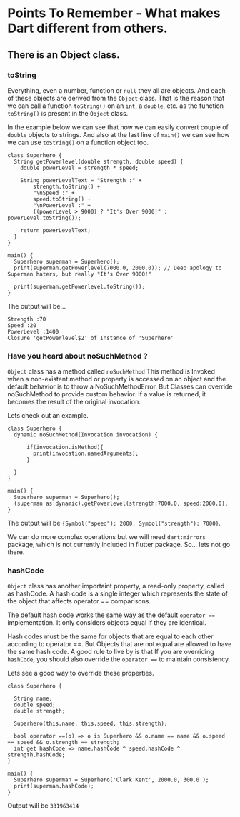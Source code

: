 #  Points To Remember - What makes Dart different from others.

## There is an Object class.

### toString

Everything, even a number, function or ```null``` they all are objects. And each of these objects are derived from the ```Object``` class. That is the reason that we can call a function ```toString()``` on an ```int```, a ```double```, etc. as the function ```toString()``` is present in the ```Object``` class.

In the example below we can see that how we can easily convert couple of ```double``` objects to strings. And also at the last line of ```main()``` we can see how we can use ```toString()``` on a function object too.

```
class Superhero {
  String getPowerlevel(double strength, double speed) {
    double powerLevel = strength * speed;

    String powerLevelText = "Strength :" +
        strength.toString() +
        "\nSpeed :" +
        speed.toString() +
        "\nPowerLevel :" +
        ((powerLevel > 9000) ? "It's Over 9000!" : powerLevel.toString());

    return powerLevelText;
  }
}

main() {
  Superhero superman = Superhero();
  print(superman.getPowerlevel(7000.0, 2000.0)); // Deep apology to Superman haters, but really "It's Over 9000!"

  print(superman.getPowerlevel.toString());
}
```

The output will be...
```
Strength :70
Speed :20
PowerLevel :1400
Closure 'getPowerlevel$2' of Instance of 'Superhero'
```


### Have you heard about noSuchMethod ?

```Object``` class has a method called ```noSuchMethod``` This method is Invoked when a non-existent method or property is accessed on an object and the default behavior is to throw a NoSuchMethodError. But Classes can override noSuchMethod to provide custom behavior. If a value is returned, it becomes the result of the original invocation.

Lets check out an example. 

```
class Superhero {
  dynamic noSuchMethod(Invocation invocation) {
    
      if(invocation.isMethod){
        print(invocation.namedArguments);
      }
    
  }
}

main() {
  Superhero superman = Superhero();
  (superman as dynamic).getPowerlevel(strength:7000.0, speed:2000.0);
}
```
The output will be ```{Symbol("speed"): 2000, Symbol("strength"): 7000}```.

We can do more complex operations but we will need ```dart:mirrors``` package, which is not currently included in flutter package. So... lets not go there.

### hashCode 

```Object``` class has another importaint property, a read-only property, called as hashCode. A hash code is a single integer which represents the state of the object that affects operator == comparisons. 

The default hash code works the same way as the default ```operator ==``` implementation. It only considers objects equal if they are identical.

Hash codes must be the same for objects that are equal to each other according to operator ==. But Objects that are not equal are allowed to have the same hash code.
A good rule to live by is that If you are overriding ```hashCode```, you should also override the ```operator ==``` to maintain consistency.

Lets see a good way to override these properties.

```
class Superhero {
  
  String name;
  double speed;
  double strength;
  
  Superhero(this.name, this.speed, this.strength);

  bool operator ==(o) => o is Superhero && o.name == name && o.speed == speed && o.strength == strength;
  int get hashCode => name.hashCode ^ speed.hashCode ^ strength.hashCode;
}

main() {
  Superhero superman = Superhero('Clark Kent', 2000.0, 300.0 );
  print(superman.hashCode);
}
```

Output will be ```331963414```